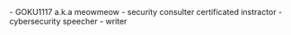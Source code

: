 <whoami>
   - GOKU1117 a.k.a meowmeow
   - security consulter certificated instractor
   - cybersecurity speecher
   - writer
